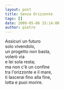 ```yaml
---
layout: post
title: Senza Orizzonte
tags: []
date: 2009-05-06 15:14:00
author: pietro
---
```

Assicuri un futuro<br/>solo vivendolo,<br/>un progetto non basta,<br/>volerò via<br/>e lei sola resta;<br/>ma non c'è un confine<br/>tra l'orizzonte e il mare,<br/>ti lascerai fino alla fine,<br/>lotta e puoi morire.
